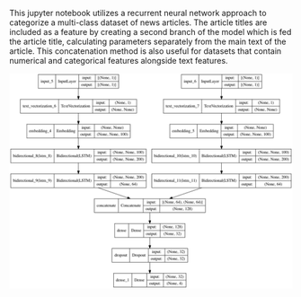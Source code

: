 This jupyter notebook utilizes a recurrent neural network approach to categorize a multi-class dataset of news articles. The article titles are included as a feature by creating a second branch of the model which is fed the article title, calculating parameters separately from the main text of the article. This concatenation method is also useful for datasets that contain numerical and categorical features alongside text features.

![Graph of the full model](model.png "Graph of the full model")

